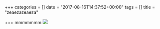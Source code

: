 +++
categories = []
date = "2017-08-16T14:37:52+00:00"
tags = []
title = "zeaezazeaeza"

+++
mmmmmmm
![](/uploads/2017/08/16/8qr9KmY.png)